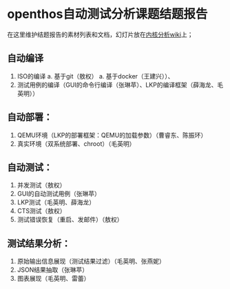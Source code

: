 # openthos自动测试分析课题结题报告
在这里维护结题报告的素材列表和文档，幻灯片放在[内核分析wiki](http://os.cs.tsinghua.edu.cn/research/kernel/Openthos4H170pro2016#A.2BZeVf1w-)上；

## 自动编译
1. ISO的编译
  a. 基于git（敖权）
  a. 基于docker（王建兴））、
1. 测试用例的编译（GUI的命令行编译（张琳苹）、LKP的编译框架（薛海龙、毛英明））

## 自动部署：
1. QEMU环境（LKP的部署框架：QEMU的加载参数）（曹睿东、陈振环）
1. 真实环境（双系统部署、chroot）（毛英明）

## 自动测试：
1. 并发测试（敖权）
1. GUI的自动测试用例（张琳苹）
1. LKP测试（毛英明、薛海龙）
1. CTS测试（敖权）
1. 测试错误恢复（重启、发邮件）（敖权）

## 测试结果分析：
1. 原始输出信息展现（测试结果过滤）（毛英明、张燕妮）
1. JSON结果抽取（张琳苹）
1. 图表展现（毛英明、雷蕾）
